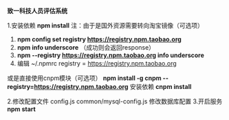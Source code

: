 **致一科技人员评估系统**

1.安装依赖
  **npm install** 
注：由于是国外资源需要转向淘宝镜像（可选项）
  1. **npm config set registry https://registry.npm.taobao.org**
  2. **npm info underscore** （成功则会返回response）
  3. **npm --registry https://registry.npm.taobao.org info underscore** 
  4. 编辑 ~/.npmrc 
     registry = https://registry.npm.taobao.org
     
或是直接使用cnpm模块（可选项）
  **npm install -g cnpm --registry=https://registry.npm.taobao.org**
  安装依赖 **cnpm install**
  
2.修改配置文件
  config.js
  common/mysql-config.js 修改数据库配置
3.开启服务
  **npm start**
  